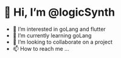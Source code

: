 # 👋 Hi, I’m @logicSynth
- 👀 I’m interested in goLang and flutter 
- 🌱 I’m currently learning goLang 
- 💞️ I’m looking to collaborate on a project 
- 📫 How to reach me ...

<!---
logicSynth/logicSynth is a ✨ special ✨ repository because its `README.md` (this file) appears on your GitHub profile.
You can click the Preview link to take a look at your changes.
--->
